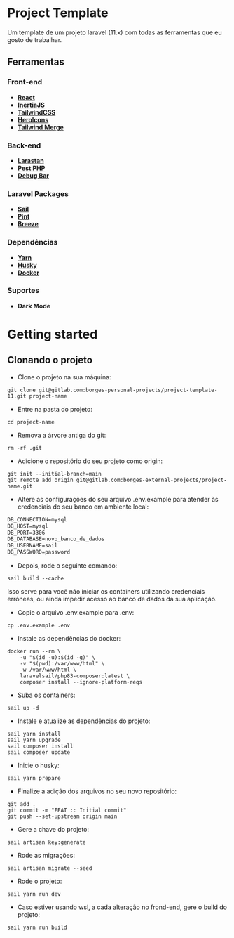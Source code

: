 # Project Template

Um template de um projeto laravel (11.x) com todas as ferramentas que eu gosto de trabalhar.

## Ferramentas

### Front-end

* **[React](https://pt-br.react.dev/learn)**
* **[InertiaJS](https://inertiajs.com/)**
* **[TailwindCSS](https://tailwindcss.com/docs/installation)**
* **[HeroIcons](https://heroicons.com/)**
* **[Tailwind Merge](https://github.com/dcastil/tailwind-merge)**

### Back-end

* **[Larastan](https://github.com/larastan/larastan)**
* **[Pest PHP](https://pestphp.com/docs/installation)**
* **[Debug Bar](https://github.com/barryvdh/laravel-debugbar)**

### Laravel Packages

* **[Sail](https://laravel.com/docs/11.x/sail)**
* **[Pint](https://laravel.com/docs/11.x/pint)**
* **[Breeze](https://laravel.com/docs/11.x/starter-kits#laravel-breeze)**

### Dependências

* **[Yarn](https://yarnpkg.com/getting-started)**
* **[Husky](https://typicode.github.io/husky/getting-started.html)**
* **[Docker](https://docs.docker.com/guides/get-started/)**

### Suportes

* **Dark Mode**

# Getting started

## Clonando o projeto

* Clone o projeto na sua máquina:

```shell
git clone git@gitlab.com:borges-personal-projects/project-template-11.git project-name
```

* Entre na pasta do projeto:

```shell
cd project-name
```

* Remova a árvore antiga do git:

```shell
rm -rf .git
```

* Adicione o repositório do seu projeto como origin:

```shell
git init --initial-branch=main
git remote add origin git@gitlab.com:borges-external-projects/project-name.git
```

* Altere as configurações do seu arquivo .env.example para atender às credenciais do seu banco em ambiente local: 

```markdown
DB_CONNECTION=mysql
DB_HOST=mysql
DB_PORT=3306
DB_DATABASE=novo_banco_de_dados
DB_USERNAME=sail
DB_PASSWORD=password
```

* Depois, rode o seguinte comando:

```shell
sail build --cache
```

Isso serve para você não iniciar os containers utilizando credenciais errôneas, ou ainda impedir acesso ao banco de dados da sua aplicação.

* Copie o arquivo .env.example para .env:

```shell
cp .env.example .env
```

* Instale as dependências do docker:

```shell
docker run --rm \
    -u "$(id -u):$(id -g)" \
    -v "$(pwd):/var/www/html" \
    -w /var/www/html \
    laravelsail/php83-composer:latest \
    composer install --ignore-platform-reqs
```

* Suba os containers:

```shell
sail up -d
```

* Instale e atualize as dependências do projeto:

```shell
sail yarn install
sail yarn upgrade
sail composer install
sail composer update
```

* Inicie o husky:

```shell
sail yarn prepare
```

* Finalize a adição dos arquivos no seu novo repositório:

```shell
git add .
git commit -m "FEAT :: Initial commit"
git push --set-upstream origin main
```

* Gere a chave do projeto:

```shell
sail artisan key:generate
```

* Rode as migrações:

```shell
sail artisan migrate --seed
```

* Rode o projeto:

```shell
sail yarn run dev
```

* Caso estiver usando wsl, a cada alteração no frond-end, gere o build do projeto:

```shell
sail yarn run build
```
